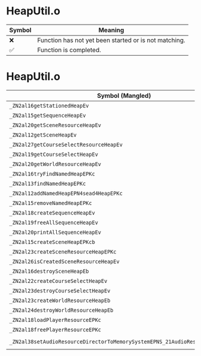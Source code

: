 # HeapUtil.o
| Symbol | Meaning 
| ------------- | ------------- 
| :x: | Function has not yet been started or is not matching. 
| :white_check_mark: | Function is completed. 


# HeapUtil.o
| Symbol (Mangled) | Symbol (Demangled) | Decompiled? |
| ------------- |  ------------- | ------------- |
| `_ZN2al16getStationedHeapEv` | `al::getStationedHeap(void)` | :white_check_mark: |
| `_ZN2al15getSequenceHeapEv` | `al::getSequenceHeap(void)` | :white_check_mark: |
| `_ZN2al20getSceneResourceHeapEv` | `al::getSceneResourceHeap(void)` | :white_check_mark: |
| `_ZN2al12getSceneHeapEv` | `al::getSceneHeap(void)` | :white_check_mark: |
| `_ZN2al27getCourseSelectResourceHeapEv` | `al::getCourseSelectResourceHeap(void)` | :white_check_mark: |
| `_ZN2al19getCourseSelectHeapEv` | `al::getCourseSelectHeap(void)` | :white_check_mark: |
| `_ZN2al20getWorldResourceHeapEv` | `al::getWorldResourceHeap(void)` | :white_check_mark: |
| `_ZN2al16tryFindNamedHeapEPKc` | `al::tryFindNamedHeap(char const*)` | :white_check_mark: |
| `_ZN2al13findNamedHeapEPKc` | `al::findNamedHeap(char const*)` | :white_check_mark: |
| `_ZN2al12addNamedHeapEPN4sead4HeapEPKc` | `al::addNamedHeap(sead::Heap *,char const*)` | :white_check_mark: |
| `_ZN2al15removeNamedHeapEPKc` | `al::removeNamedHeap(char const*)` | :white_check_mark: |
| `_ZN2al18createSequenceHeapEv` | `al::createSequenceHeap(void)` | :white_check_mark: |
| `_ZN2al19freeAllSequenceHeapEv` | `al::freeAllSequenceHeap(void)` | :white_check_mark: |
| `_ZN2al20printAllSequenceHeapEv` | `al::printAllSequenceHeap(void)` | :white_check_mark: |
| `_ZN2al15createSceneHeapEPKcb` | `al::createSceneHeap(char const*,bool)` | :white_check_mark: |
| `_ZN2al23createSceneResourceHeapEPKc` | `al::createSceneResourceHeap(char const*)` | :white_check_mark: |
| `_ZN2al26isCreatedSceneResourceHeapEv` | `al::isCreatedSceneResourceHeap(void)` | :white_check_mark: |
| `_ZN2al16destroySceneHeapEb` | `al::destroySceneHeap(bool)` | :white_check_mark: |
| `_ZN2al22createCourseSelectHeapEv` | `al::createCourseSelectHeap(void)` | :white_check_mark: |
| `_ZN2al23destroyCourseSelectHeapEv` | `al::destroyCourseSelectHeap(void)` | :white_check_mark: |
| `_ZN2al23createWorldResourceHeapEb` | `al::createWorldResourceHeap(bool)` | :white_check_mark: |
| `_ZN2al24destroyWorldResourceHeapEb` | `al::destroyWorldResourceHeap(bool)` | :white_check_mark: |
| `_ZN2al18loadPlayerResourceEPKc` | `al::loadPlayerResource(char const*)` | :white_check_mark: |
| `_ZN2al18freePlayerResourceEPKc` | `al::freePlayerResource(char const*)` | :white_check_mark: |
| `_ZN2al38setAudioResourceDirectorToMemorySystemEPNS_21AudioResourceDirectorE` | `al::setAudioResourceDirectorToMemorySystem(al::AudioResourceDirector *)` | :white_check_mark: |

